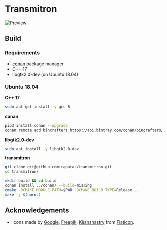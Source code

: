 # Transmitron

![Preview](https://i.imgur.com/1whe3Pf.png "2 connections, 4 subscriptions, homepage")

## Build

### Requirements

- [conan](https://conan.io/) package manager
- C++ 17
- libgtk2.0-dev (on Ubuntu 18.04)

### Ubuntu 18.04

**C++ 17**

```bash
sudo apt-get install -y gcc-8
```

**conan**

```bash
pip3 install conan --upgrade
conan remote add bincrafters https://api.bintray.com/conan/bincrafters/public-conan
```

**libgtk2.0-dev**

```bash
sudo apt install -y libgtk2.0-dev
```

**transmitron**

```bash
git clone git@github.com:rapatas/transmitron.git
cd transmitron/

mkdir build && cd build
conan install ../conan/ --build=missing
cmake -DCMAKE_MODULE_PATH=$PWD -DCMAKE_BUILD_TYPE=Release ..
make -j $(nproc)
```

## Acknowledgements

- Icons made by [Google](https://www.flaticon.com/authors/google), [Freepik](https://www.freepik.com), [Kiranshastry](https://www.flaticon.com/authors/kiranshastry) from [Flaticon](https://www.flaticon.com/).

